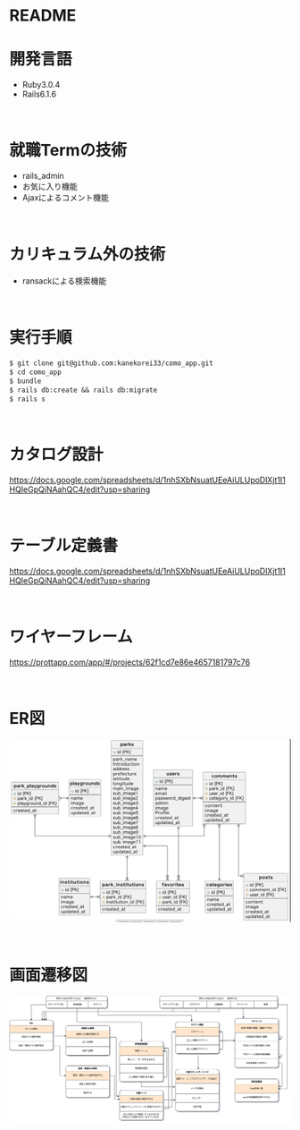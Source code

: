 # README

# 開発言語
* Ruby3.0.4
* Rails6.1.6

<br>

# 就職Termの技術

* rails_admin
* お気に入り機能
* Ajaxによるコメント機能


<br>

# カリキュラム外の技術
* ransackによる検索機能

<br>

# 実行手順
```
$ git clone git@github.com:kanekorei33/como_app.git
$ cd como_app
$ bundle
$ rails db:create && rails db:migrate
$ rails s
```

<br>

# カタログ設計
https://docs.google.com/spreadsheets/d/1nhSXbNsuatUEeAiULUpoDlXjt1I1HQIeGpQiNAahQC4/edit?usp=sharing

<br>

# テーブル定義書
https://docs.google.com/spreadsheets/d/1nhSXbNsuatUEeAiULUpoDlXjt1I1HQIeGpQiNAahQC4/edit?usp=sharing

<br>

# ワイヤーフレーム
https://prottapp.com/app/#/projects/62f1cd7e86e4657181797c76

<br>

# ER図
![ER](readme/comoer.png)

<br>

# 画面遷移図
![Screen](readme/COMOgamensenizu.jpg)
